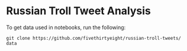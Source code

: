 # Russian Troll Tweet Analysis

To get data used in notebooks, run the following:

```
git clone https://github.com/fivethirtyeight/russian-troll-tweets/ data
```
